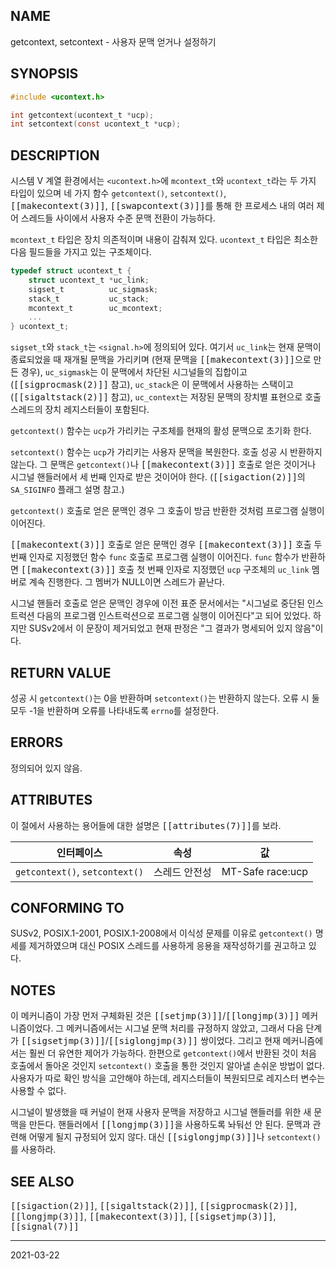 ## NAME

getcontext, setcontext - 사용자 문맥 얻거나 설정하기

## SYNOPSIS

```c
#include <ucontext.h>

int getcontext(ucontext_t *ucp);
int setcontext(const ucontext_t *ucp);
```

## DESCRIPTION

시스템 V 계열 환경에서는 `<ucontext.h>`에 `mcontext_t`와 `ucontext_t`라는 두 가지 타입이 있으며 네 가지 함수 `getcontext()`, `setcontext()`, <tt>[[makecontext(3)]]</tt>, <tt>[[swapcontext(3)]]</tt>를 통해 한 프로세스 내의 여러 제어 스레드들 사이에서 사용자 수준 문맥 전환이 가능하다.

`mcontext_t` 타입은 장치 의존적이며 내용이 감춰져 있다. `ucontext_t` 타입은 최소한 다음 필드들을 가지고 있는 구조체이다.

```c
typedef struct ucontext_t {
    struct ucontext_t *uc_link;
    sigset_t          uc_sigmask;
    stack_t           uc_stack;
    mcontext_t        uc_mcontext;
    ...
} ucontext_t;
```

`sigset_t`와 `stack_t`는 `<signal.h>`에 정의되어 있다. 여기서 `uc_link`는 현재 문맥이 종료되었을 때 재개될 문맥을 가리키며 (현재 문맥을 <tt>[[makecontext(3)]]</tt>으로 만든 경우), `uc_sigmask`는 이 문맥에서 차단된 시그널들의 집합이고 (<tt>[[sigprocmask(2)]]</tt> 참고), `uc_stack`은 이 문맥에서 사용하는 스택이고 (<tt>[[sigaltstack(2)]]</tt> 참고), `uc_context`는 저장된 문맥의 장치별 표현으로 호출 스레드의 장치 레지스터들이 포함된다.

`getcontext()` 함수는 `ucp`가 가리키는 구조체를 현재의 활성 문맥으로 초기화 한다.

`setcontext()` 함수는 `ucp`가 가리키는 사용자 문맥을 복원한다. 호출 성공 시 반환하지 않는다. 그 문맥은 `getcontext()`나 <tt>[[makecontext(3)]]</tt> 호출로 얻은 것이거나 시그널 핸들러에서 세 번째 인자로 받은 것이어야 한다. (<tt>[[sigaction(2)]]</tt>의 `SA_SIGINFO` 플래그 설명 참고.)

`getcontext()` 호출로 얻은 문맥인 경우 그 호출이 방금 반환한 것처럼 프로그램 실행이 이어진다.

<tt>[[makecontext(3)]]</tt> 호출로 얻은 문맥인 경우 <tt>[[makecontext(3)]]</tt> 호출 두 번째 인자로 지정했던 함수 `func` 호출로 프로그램 실행이 이어진다. `func` 함수가 반환하면 <tt>[[makecontext(3)]]</tt> 호출 첫 번째 인자로 지정했던 `ucp` 구조체의 `uc_link` 멤버로 계속 진행한다. 그 멤버가 NULL이면 스레드가 끝난다.

시그널 핸들러 호출로 얻은 문맥인 경우에 이전 표준 문서에서는 "시그널로 중단된 인스트럭션 다음의 프로그램 인스트럭션으로 프로그램 실행이 이어진다"고 되어 있었다. 하지만 SUSv2에서 이 문장이 제거되었고 현재 판정은 "그 결과가 명세되어 있지 않음"이다.

## RETURN VALUE

성공 시 `getcontext()`는 0을 반환하며 `setcontext()`는 반환하지 않는다. 오류 시 둘 모두 -1을 반환하며 오류를 나타내도록 `errno`를 설정한다.

## ERRORS

정의되어 있지 않음.

## ATTRIBUTES

이 절에서 사용하는 용어들에 대한 설명은 <tt>[[attributes(7)]]</tt>를 보라.

| 인터페이스 | 속성 | 값 |
| --- | --- | --- |
| `getcontext()`, `setcontext()` | 스레드 안전성 | MT-Safe race:ucp |

## CONFORMING TO

SUSv2, POSIX.1-2001, POSIX.1-2008에서 이식성 문제를 이유로 `getcontext()` 명세를 제거하였으며 대신 POSIX 스레드를 사용하게 응용을 재작성하기를 권고하고 있다.

## NOTES

이 메커니즘이 가장 먼저 구체화된 것은 <tt>[[setjmp(3)]]</tt>/<tt>[[longjmp(3)]]</tt> 메커니즘이었다. 그 메커니즘에서는 시그널 문맥 처리를 규정하지 않았고, 그래서 다음 단계가 <tt>[[sigsetjmp(3)]]</tt>/<tt>[[siglongjmp(3)]]</tt> 쌍이었다. 그리고 현재 메커니즘에서는 훨씬 더 유연한 제어가 가능하다. 한편으로 `getcontext()`에서 반환된 것이 처음 호출에서 돌아온 것인지 `setcontext()` 호출을 통한 것인지 알아낼 손쉬운 방법이 없다. 사용자가 따로 확인 방식을 고안해야 하는데, 레지스터들이 복원되므로 레지스터 변수는 사용할 수 없다.

시그널이 발생했을 때 커널이 현재 사용자 문맥을 저장하고 시그널 핸들러를 위한 새 문맥을 만든다. 핸들러에서 <tt>[[longjmp(3)]]</tt>을 사용하도록 놔둬선 안 된다. 문맥과 관련해 어떻게 될지 규정되어 있지 않다. 대신 <tt>[[siglongjmp(3)]]</tt>나 `setcontext()`를 사용하라.

## SEE ALSO

<tt>[[sigaction(2)]]</tt>, <tt>[[sigaltstack(2)]]</tt>, <tt>[[sigprocmask(2)]]</tt>, <tt>[[longjmp(3)]]</tt>, <tt>[[makecontext(3)]]</tt>, <tt>[[sigsetjmp(3)]]</tt>, <tt>[[signal(7)]]</tt>

----

2021-03-22
